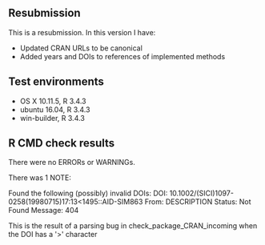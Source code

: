 ## Resubmission
This is a resubmission. In this version I have:
     
* Updated CRAN URLs to be canonical
* Added years and DOIs to references of implemented methods
      
## Test environments
* OS X 10.11.5, R 3.4.3
* ubuntu 16.04, R 3.4.3
* win-builder,  R 3.4.3

## R CMD check results
There were no ERRORs or WARNINGs.

There was 1 NOTE:

Found the following (possibly) invalid DOIs:
  DOI: 10.1002/(SICI)1097-0258(19980715)17:13<1495::AID-SIM863
    From: DESCRIPTION
    Status: Not Found
    Message: 404

This is the result of a parsing bug in check_package_CRAN_incoming when the
DOI has a '>' character
